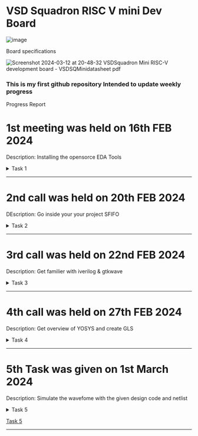 
# VSD Squadron RISC V mini Dev Board

![image](https://github.com/avinashjaiswal1598/Risc-V-mini/assets/160040323/c6435eca-4c0d-4913-a0b2-3874dcdf37ff)

Board specifications

![Screenshot 2024-03-12 at 20-48-32 VSDSquadron Mini RISC-V development board - VSDSQMinidatasheet pdf](https://github.com/avinashjaiswal1598/Risc-V-mini/assets/160040323/58b11788-475a-493b-9ff9-f883b9e41a7c)


### This is my first github repository Intended to update weekly progress
Progress Report

# 1st meeting was held on 16th FEB 2024
Description: Installing the opensorce EDA Tools
 <details>
  <summary> Task 1 </summary>
  
- Create Github repository
- install YOSIS
- install iverilog
- install gtkwave

## Graywolf
![Screenshot from 2024-02-22 12-30-19](https://github.com/avinashjaiswal1598/Risc-V-mini/assets/160040323/2e601ec6-695f-4fa8-9ada-6d2ba518f49d)

## YOSYS
![Screenshot from 2024-02-22 12-25-19](https://github.com/avinashjaiswal1598/Risc-V-mini/assets/160040323/f76091dc-f0a8-47b4-afed-9e21992825c1)
</details>

---


# 2nd call was held on 20th FEB 2024
DEscription: Go inside your your project SFIFO
 <details>
  <summary> Task 2 </summary>
- Mark the input output ports along with input output waveforms for your project

 My project for this interniship is-
# Synchronous First In First Out for Memory Storage and Processing
![Synchronous FIFO pdf](https://github.com/avinashjaiswal1598/Risc-V-mini/assets/160040323/f2cc94e1-feac-4f9c-bbbe-b52f01479df5)


input output Waveform 
![Screenshot from 2024-02-26 17-33-33](https://github.com/avinashjaiswal1598/Risc-V-mini/assets/160040323/12013901-0785-4613-9dc6-0c0fb84bfc68)
</details>

---

# 3rd call was held on 22nd FEB 2024
Description: Get familier with iverilog & gtkwave
 <details>
  <summary> Task 3 </summary>
- Learn how to use iverilog and gtkwave
- Perform the lab and update github repo
- Analyse how does hardware behaves
  
  Verilog Files contains all the design associated with testbench
  ![image](https://github.com/avinashjaiswal1598/Risc-V-mini/assets/160040323/036085aa-366b-482a-9fc7-a6658cb372f2)
  Let us load the MUX into the simulator
  
  `iverilog good_mux.v tb_good_mux.v
  
  I observe the MUX
 
![Screenshot from 2024-02-26 17-33-33](https://github.com/avinashjaiswal1598/Risc-V-mini/assets/160040323/ccdc1920-d62f-4838-bf4e-54906abd05d7)
</details>

---

  # 4th call was held on 27th FEB 2024
 Description: Get overview of YOSYS and create GLS
 <details>
  <summary> Task 4 </summary>
  - Using YOSYS create GLS design for MUX
  - create waveform
  - Both Functional Design waveform and GLS waveform should match

 ---
 
![Screenshot from 2024-03-02 11-16-12](https://github.com/avinashjaiswal1598/Risc-V-mini/assets/160040323/61f7316d-8081-41bd-bcf3-ff9adf8b9d4e)


![Screenshot from 2024-03-01 12-03-00](https://github.com/avinashjaiswal1598/Risc-V-mini/assets/160040323/b47b511e-e841-4124-96bc-d61b2e5c10db)



![gvim](https://github.com/avinashjaiswal1598/Risc-V-mini/assets/160040323/7a6a68b4-1020-4d32-8465-f63359ef9c63)


### GLS Design Waveform

![Screenshot from 2024-03-02 11-17-23](https://github.com/avinashjaiswal1598/Risc-V-mini/assets/160040323/244f3ae5-3294-4e13-86f7-4834e3de7d08)

### Functional Design Waveform


![GLS DEsign](https://github.com/avinashjaiswal1598/Risc-V-mini/assets/160040323/a1a6e96f-42be-4e26-8621-a0bcbc227c51)


### _Both Functional and GLS Design waveform match_!
</details>

---

# 5th Task was given on 1st March 2024
Description: Simulate the wavefome with the given design code and netlist
<details id="Task5">
  <summary> Task 5 </summary>
 
### Functional design for Synchronous FIFO
 
Cloning github repository

https://github.com/Anmol-S314/iiitb_sfifo.git

`iverilog iiitb_sfifo.v iiitb_sfifo_tb.v`

`gtkwave iiitb dump.vcd`

![Screenshot from 2024-03-13 11-26-38](https://github.com/avinashjaiswal1598/Risc-V-mini/assets/160040323/7e286c35-7ead-4556-8490-2e5d7a3e89c8)

![iverilog](https://github.com/avinashjaiswal1598/Risc-V-mini/assets/160040323/9b1dc06c-33dd-46b6-bba4-6248a8c39ad7)

Wavefom

![Screenshot from 2024-03-07 16-56-30](https://github.com/avinashjaiswal1598/Risc-V-mini/assets/160040323/aee39763-f06a-4484-b6a9-de5b365bc0f9)

Synthesis of Verilog code
To generate netlist inside iiitb_sfifo

`yosys`

![Screenshot from 2024-03-09 11-56-38](https://github.com/avinashjaiswal1598/Risc-V-mini/assets/160040323/06d5676b-8833-4f33-9a54-152881535a03)

Reading the library
Reading the design

`read_verilog iiitb_sfifo.v`

![Screenshot from 2024-03-09 12-35-45](https://github.com/avinashjaiswal1598/Risc-V-mini/assets/160040323/bcbe23b1-367c-406d-9638-a3c7f0671585)


Synthesising the module

`synth -top iiitb_sfifo`

![Screenshot from 2024-03-09 12-39-51](https://github.com/avinashjaiswal1598/Risc-V-mini/assets/160040323/d831f687-de58-4faa-8df1-adb68ebc0dd7)

![Screenshot from 2024-03-09 12-40-42](https://github.com/avinashjaiswal1598/Risc-V-mini/assets/160040323/9fb6650a-3601-467f-8f4e-8816d7a1e31f)

To generate netlist 

`abc -liberty`

To write netlist

`write_verilog netlist.v`
`write_verilog -noattr netlist.v`

![Screenshot from 2024-03-09 13-14-42](https://github.com/avinashjaiswal1598/Risc-V-mini/assets/160040323/9fe4ffce-f839-4335-91bf-7a7e7b489a52)

`flatten`

`show`

![Screenshot from 2024-03-09 13-20-05](https://github.com/avinashjaiswal1598/Risc-V-mini/assets/160040323/81111cf5-37d8-4b4c-919c-2541e2ec0837)

To open netlist

`!gvim netlist.v`

![Screenshot from 2024-03-09 13-21-16](https://github.com/avinashjaiswal1598/Risc-V-mini/assets/160040323/789b10cb-9bfc-47b7-bc86-03adc9bf940c)

Run GLS 

To verify weather netlist match with the design 

`iverilog ../iiitb_sfifo/verilog_model/primitives.v ../iiitb_sfifo/verilog_model/sky130_fd_sc_hd.v netlist.v iiitb_sfifo_tb.v`

`./a.out`

`gtkwave dump.vcd`

![Screenshot from 2024-03-13 17-07-12](https://github.com/avinashjaiswal1598/Risc-V-mini/assets/160040323/d1b340ca-2666-4c33-8151-d13a70e1b04c)

![Screenshot from 2024-03-09 13-30-00](https://github.com/avinashjaiswal1598/Risc-V-mini/assets/160040323/b8be6fee-af4c-427c-943a-cc416dd2b15e)

<div align="center">
Synthesisd Netlist Waveform
</div>

## REFERENCES

- https://www.vlsisystemdesign.com/vsdsquadron/
 
- https://github.com/Anmol-S314/iiitb_sfifo.git

- https://www.youtube.com/watch?v=Ez8F0nW6S-w&pp=ygUSR0lUSFVCIEJZIFNIUkFEREhB

</details>

[Task 5](#Task5)




---



